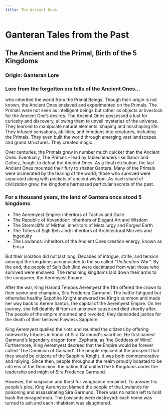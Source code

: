 ```yaml
---
title: The Ancient Ones
---
```


# Ganteran Tales from the Past

## The Ancient and the Primal, Birth of the 5 Kingdoms
### Origin: Ganteran Lore

### Lore from the forgotten era tells of the Ancient Ones...
who inherited the world from the Primal Beings. Though their origin is not known, the Ancient Ones enslaved and experimented on the Primals. The Primals were not seen as intelligent beings but rather as objects or livestock for the Ancient One’s desires.  The Ancient Ones possessed a lust for curiosity and discovery, allowing them to unveil mysteries of the universe. They learned to manipulate natural elements: shaping and misshaping life. They infused sensations, abilities, and emotions into creatures, including the Primals. They even built the world through emerging vast landscapes and grand structures. They created magic. 

Over centuries, the Primals grew in number much quicker than the Ancient Ones. Eventually, The Primals – lead by fabled leaders like Illanor and Golbez, fought to defeat the Ancient Ones. As a final retribution, the last Ancient Ones mounted their fury to shatter Gantera. Many of the Primals were incinerated by the tearing of the world; those who survived were separated along with pockets of ancient wisdom. As each shard of civilization grew, the kingdoms harnessed particular secrets of the past.

### For a thousand years, the land of Gantera once stood 5 kingdoms.
- The Aeremyest Empire: inheritors of Tactics and Guile
- The Republic of Kovendoor: inheritors of Elegant Art and Wisdom
- The Stormcliffs of Mirthal: inheritors of Metallurgy and Forged Earth
- The Tribes of Sajh Beh Jind: inheritors of Architectural Marvels and Ingenuity
- The Lowlands: inheritors of the Ancient Ones creation energy, known as Emza

But their isolation did not last long. Decades of intrigue, strife, and tension amongst the kingdoms accumulated to the so called *"Unification War"*. By the end, the people of Sajh Beh Jind were decimated from war; those who survived were enslaved. The remaining kingdoms laid down their arms to the conquerer, the Aeremyest Empire. 

After the war, King Harond Tempos Aeremyest the 11th offered the crown to their savior and champion, Sira Frederica Garmund. The battle-fatigued but otherwise healthy Sapphire Knight answered the King’s summon and made her way back to Aerem Santus, the capital of the Aeremyest Empire. On her journey, she fell deathly ill from an unknown cause and died shortly after. The people of the empire mourned and revolted; they demanded justice for the death of their beloved Flawless Sapphire. 

King Aeremyest quelled the riots and reunited the citizens by offering noteworthy tributes in honor of Sira Garmund's sacrifice. He first named Garmund’s legendary dragon form, Zypheria, as ‘the Goddess of Wind’. Furthermore, King Aeremyest decreed that the Empire would be forever called ‘The Dominion of Garwind’. The people rejoiced at the prospect that they would be citizens of the Sapphire Knight. It was both commemorative and rallying. Since then, people throughout the realm proudly boasted to be citizens of the Dominion: the nation that unified the 5 Kingdoms under the leadership and might of Sira Frederica Garmund.

However, the suspicion and thirst for vengeance remained. To answer his people’s plea, King Aeremyest blamed the people of the Lowlands for poisoning and assassinating Sira Garmund. There was no nation left to hold back the enraged mob. The Lowlands were destroyed: each home was turned to ash and each inhabitant was slaughtered.
